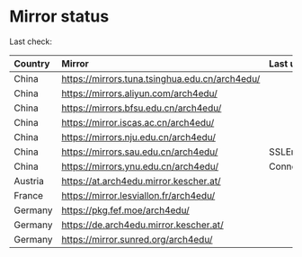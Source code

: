 <script src="./time.js"></script>
# Mirror status
Last check: <script type="text/javascript">localize(1686507643.8834188);</script>

|Country|Mirror|Last update|
|:------|:-----|:----------|
|China|https://mirrors.tuna.tsinghua.edu.cn/arch4edu/|<script type="text/javascript">localize(1686465001);</script>|
|China|https://mirrors.aliyun.com/arch4edu/|<script type="text/javascript">localize(1686378672);</script>|
|China|https://mirrors.bfsu.edu.cn/arch4edu/|<script type="text/javascript">localize(1686465001);</script>|
|China|https://mirror.iscas.ac.cn/arch4edu/|<script type="text/javascript">localize(1686465001);</script>|
|China|https://mirrors.nju.edu.cn/arch4edu/|<script type="text/javascript">localize(1686421816);</script>|
|China|https://mirrors.sau.edu.cn/arch4edu/|SSLError|
|China|https://mirrors.ynu.edu.cn/arch4edu/|ConnectTimeout|
|Austria|https://at.arch4edu.mirror.kescher.at/|<script type="text/javascript">localize(1686465001);</script>|
|France|https://mirror.lesviallon.fr/arch4edu/|<script type="text/javascript">localize(1686465001);</script>|
|Germany|https://pkg.fef.moe/arch4edu/|<script type="text/javascript">localize(1686465001);</script>|
|Germany|https://de.arch4edu.mirror.kescher.at/|<script type="text/javascript">localize(1686465001);</script>|
|Germany|https://mirror.sunred.org/arch4edu/|<script type="text/javascript">localize(1686465001);</script>|

<script src="./tablefilter/tablefilter.js"></script>
<script src="./table.js"></script>